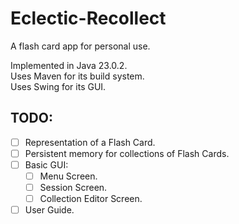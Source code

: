 # Eclectic-Recollect
A flash card app for personal use. 

Implemented in Java 23.0.2.  
Uses Maven for its build system.  
Uses Swing for its GUI.

## TODO:
- [ ] Representation of a Flash Card.
- [ ] Persistent memory for collections of Flash Cards.
- [ ] Basic GUI:
    - [ ] Menu Screen.
    - [ ] Session Screen.
    - [ ] Collection Editor Screen.
- [ ] User Guide.
